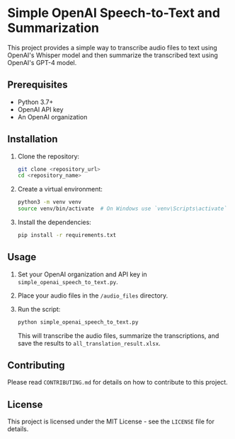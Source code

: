 # Simple OpenAI Speech-to-Text and Summarization

This project provides a simple way to transcribe audio files to text using OpenAI's Whisper model and then summarize the transcribed text using OpenAI's GPT-4 model.

## Prerequisites

*   Python 3.7+
*   OpenAI API key
*   An OpenAI organization

## Installation

1.  Clone the repository:

    ```bash
    git clone <repository_url>
    cd <repository_name>
    ```
2.  Create a virtual environment:

    ```bash
    python3 -m venv venv
    source venv/bin/activate  # On Windows use `venv\Scripts\activate`
    ```
3.  Install the dependencies:

    ```bash
    pip install -r requirements.txt
    ```

## Usage

1.  Set your OpenAI organization and API key in `simple_openai_speech_to_text.py`.
2.  Place your audio files in the `/audio_files` directory.
3.  Run the script:

    ```bash
    python simple_openai_speech_to_text.py
    ```

    This will transcribe the audio files, summarize the transcriptions, and save the results to `all_translation_result.xlsx`.

## Contributing

Please read `CONTRIBUTING.md` for details on how to contribute to this project.

## License

This project is licensed under the MIT License - see the `LICENSE` file for details.
